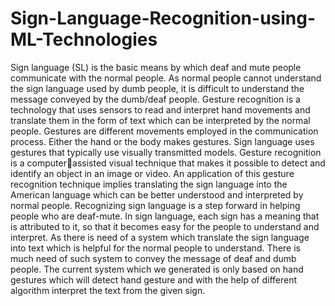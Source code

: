 # Sign-Language-Recognition-using-ML-Technologies

Sign language (SL) is the basic means by which deaf and mute people communicate with the normal people. As normal people cannot understand the sign language used by dumb people, it is difficult to understand the message conveyed by the dumb/deaf people. Gesture recognition is a technology that uses sensors to read and interpret hand movements and translate them in the form of text which can be interpreted by the normal people. 
Gestures are different movements employed in the communication process. Either the hand or the body makes gestures. Sign language uses gestures that typically use visually transmitted models. Gesture recognition is a computerassisted visual technique that makes it possible to detect and identify an object in an image or video. An application of this gesture recognition technique implies translating the sign language into the American language which can be better understood and interpreted by normal people. Recognizing sign language is a step forward in helping people who are deaf-mute. In sign language, each sign has a meaning that is attributed to it, so that it becomes easy for the people to understand and interpret. 
As there is need of a system which translate the sign language into text which is helpful for the normal people to understand. There is much need of such system to convey the message of deaf and dumb people. The current system which we generated is only based on hand gestures which will detect hand gesture and with the help of different algorithm interpret the text from the given sign. 
